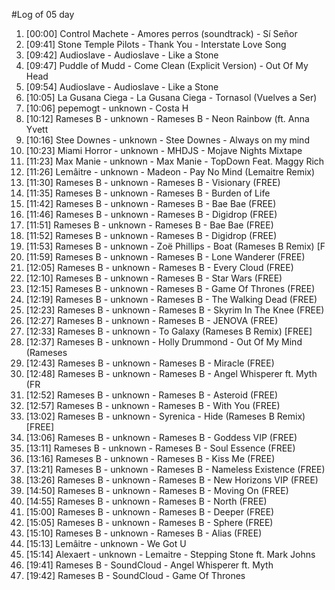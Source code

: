 #Log of 05 day

1. [00:00] Control Machete - Amores perros (soundtrack) - Sí Señor
1. [09:41] Stone Temple Pilots - Thank You - Interstate Love Song
1. [09:42] Audioslave - Audioslave - Like a Stone
1. [09:47] Puddle of Mudd - Come Clean (Explicit Version) - Out Of My Head
1. [09:54] Audioslave - Audioslave - Like a Stone
1. [10:05] La Gusana Ciega - La Gusana Ciega - Tornasol (Vuelves a Ser)
1. [10:06] pepemogt - unknown - Costa H
1. [10:12] Rameses B - unknown - Rameses B - Neon Rainbow (ft. Anna Yvett
1. [10:16] Stee Downes - unknown - Stee Downes - Always on my mind
1. [10:23] Miami Horror - unknown - MHDJS - Mojave Nights Mixtape
1. [11:23] Max Manie - unknown - Max Manie - TopDown Feat. Maggy Rich
1. [11:26] Lemâitre - unknown - Madeon - Pay No Mind (Lemaitre Remix)
1. [11:30] Rameses B - unknown - Rameses B - Visionary (FREE)
1. [11:35] Rameses B - unknown - Rameses B - Burden of Life
1. [11:42] Rameses B - unknown - Rameses B - Bae Bae (FREE)
1. [11:46] Rameses B - unknown - Rameses B - Digidrop (FREE)
1. [11:51] Rameses B - unknown - Rameses B - Bae Bae (FREE)
1. [11:52] Rameses B - unknown - Rameses B - Digidrop (FREE)
1. [11:53] Rameses B - unknown - Zoë Phillips - Boat (Rameses B Remix) [F
1. [11:59] Rameses B - unknown - Rameses B - Lone Wanderer (FREE)
1. [12:05] Rameses B - unknown - Rameses B - Every Cloud (FREE)
1. [12:10] Rameses B - unknown - Rameses B - Star Wars (FREE)
1. [12:15] Rameses B - unknown - Rameses B - Game Of Thrones (FREE)
1. [12:19] Rameses B - unknown - Rameses B - The Walking Dead (FREE)
1. [12:23] Rameses B - unknown - Rameses B - Skyrim In The Knee (FREE)
1. [12:27] Rameses B - unknown - Rameses B - JENOVA (FREE)
1. [12:33] Rameses B - unknown - To Galaxy (Rameses B Remix) [FREE]
1. [12:37] Rameses B - unknown - Holly Drummond - Out Of My Mind (Rameses
1. [12:43] Rameses B - unknown - Rameses B - Miracle (FREE)
1. [12:48] Rameses B - unknown - Rameses B - Angel Whisperer ft. Myth (FR
1. [12:52] Rameses B - unknown - Rameses B - Asteroid (FREE)
1. [12:57] Rameses B - unknown - Rameses B - With You (FREE)
1. [13:02] Rameses B - unknown - Syrenica - Hide (Rameses B Remix) [FREE]
1. [13:06] Rameses B - unknown - Rameses B - Goddess VIP (FREE)
1. [13:11] Rameses B - unknown - Rameses B - Soul Essence (FREE)
1. [13:16] Rameses B - unknown - Rameses B - Kiss Me (FREE)
1. [13:21] Rameses B - unknown - Rameses B - Nameless Existence (FREE)
1. [13:26] Rameses B - unknown - Rameses B - New Horizons VIP (FREE)
1. [14:50] Rameses B - unknown - Rameses B - Moving On (FREE)
1. [14:55] Rameses B - unknown - Rameses B - North (FREE)
1. [15:00] Rameses B - unknown - Rameses B - Deeper (FREE)
1. [15:05] Rameses B - unknown - Rameses B - Sphere (FREE)
1. [15:10] Rameses B - unknown - Rameses B - Alias (FREE)
1. [15:13] Lemâitre - unknown - We Got U
1. [15:14] Alexaert - unknown - Lemaitre - Stepping Stone ft. Mark Johns
1. [19:41] Rameses B - SoundCloud - Angel Whisperer ft. Myth
1. [19:42] Rameses B - SoundCloud - Game Of Thrones
